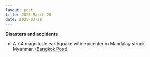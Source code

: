 ```yaml
---
layout: post
title: 2025 March 28
date: 2025-03-28
---
```



**Disasters and accidents**

* A 7.4 magnitude earthquake with epicenter in Mandalay struck Myanmar. [(Bangkok Post)](https://www.bangkokpost.com/thailand/general/2989866/powerful-quake-in-myanmar-felt-in-bangkok)
